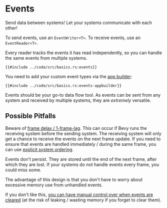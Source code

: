 # Events

Send data between systems! Let your systems communicate with each other!

To send events, use an `EventWriter<T>`.
To receive events, use an `EventReader<T>`.

Every reader tracks the events it has read independently, so you can handle
the same events from multiple systems.

```rust,no_run,noplayground
{{#include ../code/src/basics.rs:events}}
```

You need to add your custom event types via the [app builder](./app-builder.md):

```rust,no_run,noplayground
{{#include ../code/src/basics.rs:events-appbuilder}}
```

Events should be your go-to data flow tool. As events can be sent from any
system and received by multiple systems, they are *extremely* versatile.

## Possible Pitfalls

Beware of [frame delay / 1-frame-lag](../pitfalls/frame-delay.md). This
can occur if Bevy runs the receiving system before the sending system. The
receiving system will only get a chance to receive the events on the next frame
update. If you need to ensure that events are handled immediately / during
the same frame, you can use [explicit system ordering](./system-order.md).

Events don't persist. They are stored until the end of the next frame,
after which they are lost. If your systems do not handle events every frame,
you could miss some.

The advantage of this design is that you don't have to worry about excessive
memory use from unhandled events.

If you don't like this, [you can have manual control over when events
are cleared](../patterns/manual-event-clear.md) (at the risk of leaking /
wasting memory if you forget to clear them).
